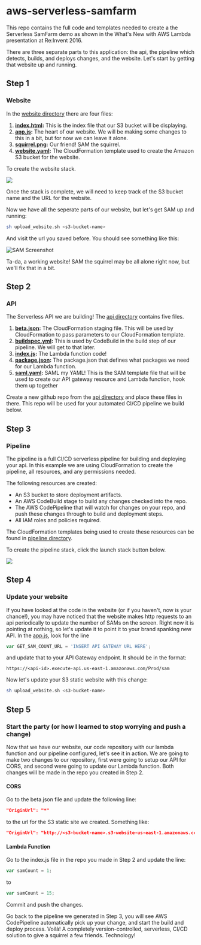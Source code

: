# aws-serverless-samfarm
This repo contains the full code and templates needed to create a the Serverless SamFarm demo as shown in the What's New with AWS Lambda presentation at Re:Invent 2016.

There are three separate parts to this application: the api, the pipeline which detects, builds, and deploys changes, and the website. 
Let's start by getting that website up and running.

## Step 1

### Website
In the [website directory](website/) there are four files:

1. **[index.html](website/index.html):** This is the index file that our S3 bucket will be displaying.
2. **[app.js](website/app.js):** The heart of our website. We will be making some changes to this in a bit, but for now we can leave it alone.
3. **[squirrel.png](website/squirrel.png):** Our friend! SAM the squirrel.
4. **[website.yaml](website/website.yaml):** The CloudFormation template used to create the Amazon S3 bucket for the website.

To create the website stack.

[<img src="https://s3.amazonaws.com/cloudformation-examples/cloudformation-launch-stack.png">](https://console.aws.amazon.com/cloudformation/home?region=us-east-1#/stacks/new?stackName=myteststack&templateURL=https://awscomputeblogimages.s3-us-west-2.amazonaws.com/samfarm-website.yaml)

Once the stack is complete, we will need to keep track of the S3 bucket name and the URL for the website. 

Now we have all the seperate parts of our website, but let's get SAM up and running:

```bash
sh upload_website.sh <s3-bucket-name>
```

And visit the url you saved before. You should see something like this:

![SAM Screenshot](/img/sam-screenshot.png)

Ta-da, a working website! SAM the squirrel may be all alone right now, but we'll fix that in a bit.


## Step 2
### API
The Serverless API we are building! The [api directory](api/) contains five files. 

1. **[beta.json](api/beta.json):** The CloudFormation staging file. This will be used by CloudFormation to pass parameters to our CloudFormation template.
2. **[buildspec.yml](api/buildspec.yml):** This is used by CodeBuild in the build step of our pipeline. We will get to that later.
3. **[index.js](api/index.js):** The Lambda function code!
4. **[package.json](api/package.json):** The package.json that defines what packages we need for our Lambda function.
5. **[saml.yaml](api/saml.yaml):** SAML my YAML! This is the SAM template file that will be used to create our API gateway resource and Lambda function, hook them up together

Create a new github repo from the [api directory](api/) and place these files in there. This repo will be used for your automated CI/CD pipeline we build below.

## Step 3

### Pipeline
The pipeline is a full CI/CD serverless pipeline for building and deploying your api. In this example we are using CloudFormation to create the pipeline, all resources, and any permissions needed.

The following resources are created:

- An S3 bucket to store deployment artifacts.
- An AWS CodeBuild stage to build any changes checked into the repo.
- The AWS CodePipeline that will watch for changes on your repo, and push these changes through to build and deployment steps.
- All IAM roles and policies required.

The CloudFormation templates being used to create these resources can be found in [pipeline directory](pipeline/).

To create the pipeline stack, click the launch stack button below.

[<img src="https://s3.amazonaws.com/cloudformation-examples/cloudformation-launch-stack.png">](https://console.aws.amazon.com/cloudformation/home?region=us-east-1#/stacks/new?stackName=myteststack&templateURL=https://awscomputeblogimages.s3-us-west-2.amazonaws.com/samfarm-main.yaml)

## Step 4
### Update your website
If you have looked at the code in the website (or if you haven't, now is your chance!), you may have noticed that the website makes http requests to an api periodically to update the number of SAMs on the screen. Right now it is pointing at nothing, so let's update it to point it to your brand spanking new API. In the [app.js](website/app.js), look for the line

```javascript
var GET_SAM_COUNT_URL = 'INSERT API GATEWAY URL HERE';
```

and update that to your API Gateway endpoint. It should be in the format:

```
https://<api-id>.execute-api.us-east-1.amazonaws.com/Prod/sam
```

Now let's update your S3 static website with this change:

```bash
sh upload_website.sh <s3-bucket-name>
```


## Step 5
### Start the party (or how I learned to stop worrying and push a change)
Now that we have our website, our code repository with our lambda function and our pipeline configured, let's see it in action. We are going to make two changes to our repository, first were going to setup our API for CORS, and second were going to update our Lambda function. Both changes will be made in the repo you created in Step 2.


#### CORS
Go to the beta.json file and update the following line:

```json
"OriginUrl": "*"
```

to the url for the S3 static site we created. Something like:

```json
"OriginUrl": "http://<s3-bucket-name>.s3-website-us-east-1.amazonaws.com"
```


#### Lambda Function
Go to the index.js file in the repo you made in Step 2 and update the line:

```javascript
var samCount = 1;
```

to

```javascript
var samCount = 15;
```

Commit and push the changes. 

Go back to the pipeline we generated in Step 3, you will see AWS CodePipeline automatically pick up your change, and start the build and deploy process. Voilà! A completely version-controlled, serverless, CI/CD solution to give a squirrel a few friends. Technology!
